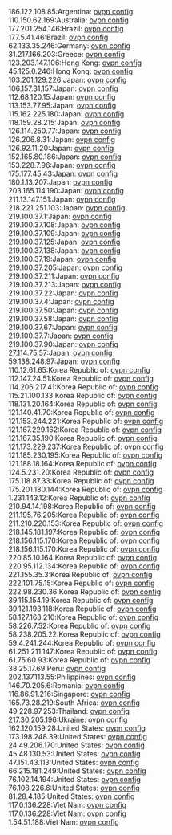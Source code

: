 186.122.108.85:Argentina: [ovpn config](vpn/186_122_108_85.ovpn)  
110.150.62.169:Australia: [ovpn config](vpn/110_150_62_169.ovpn)  
177.201.254.146:Brazil: [ovpn config](vpn/177_201_254_146.ovpn)  
177.5.41.46:Brazil: [ovpn config](vpn/177_5_41_46.ovpn)  
62.133.35.246:Germany: [ovpn config](vpn/62_133_35_246.ovpn)  
31.217.166.203:Greece: [ovpn config](vpn/31_217_166_203.ovpn)  
123.203.147.106:Hong Kong: [ovpn config](vpn/123_203_147_106.ovpn)  
45.125.0.246:Hong Kong: [ovpn config](vpn/45_125_0_246.ovpn)  
103.201.129.226:Japan: [ovpn config](vpn/103_201_129_226.ovpn)  
106.157.31.157:Japan: [ovpn config](vpn/106_157_31_157.ovpn)  
112.68.120.15:Japan: [ovpn config](vpn/112_68_120_15.ovpn)  
113.153.77.95:Japan: [ovpn config](vpn/113_153_77_95.ovpn)  
115.162.225.180:Japan: [ovpn config](vpn/115_162_225_180.ovpn)  
118.159.28.215:Japan: [ovpn config](vpn/118_159_28_215.ovpn)  
126.114.250.77:Japan: [ovpn config](vpn/126_114_250_77.ovpn)  
126.206.8.31:Japan: [ovpn config](vpn/126_206_8_31.ovpn)  
126.92.11.20:Japan: [ovpn config](vpn/126_92_11_20.ovpn)  
152.165.80.186:Japan: [ovpn config](vpn/152_165_80_186.ovpn)  
153.228.7.96:Japan: [ovpn config](vpn/153_228_7_96.ovpn)  
175.177.45.43:Japan: [ovpn config](vpn/175_177_45_43.ovpn)  
180.1.13.207:Japan: [ovpn config](vpn/180_1_13_207.ovpn)  
203.165.114.190:Japan: [ovpn config](vpn/203_165_114_190.ovpn)  
211.13.147.151:Japan: [ovpn config](vpn/211_13_147_151.ovpn)  
218.221.251.103:Japan: [ovpn config](vpn/218_221_251_103.ovpn)  
219.100.37.1:Japan: [ovpn config](vpn/219_100_37_1.ovpn)  
219.100.37.108:Japan: [ovpn config](vpn/219_100_37_108.ovpn)  
219.100.37.109:Japan: [ovpn config](vpn/219_100_37_109.ovpn)  
219.100.37.125:Japan: [ovpn config](vpn/219_100_37_125.ovpn)  
219.100.37.138:Japan: [ovpn config](vpn/219_100_37_138.ovpn)  
219.100.37.19:Japan: [ovpn config](vpn/219_100_37_19.ovpn)  
219.100.37.205:Japan: [ovpn config](vpn/219_100_37_205.ovpn)  
219.100.37.211:Japan: [ovpn config](vpn/219_100_37_211.ovpn)  
219.100.37.213:Japan: [ovpn config](vpn/219_100_37_213.ovpn)  
219.100.37.22:Japan: [ovpn config](vpn/219_100_37_22.ovpn)  
219.100.37.4:Japan: [ovpn config](vpn/219_100_37_4.ovpn)  
219.100.37.50:Japan: [ovpn config](vpn/219_100_37_50.ovpn)  
219.100.37.58:Japan: [ovpn config](vpn/219_100_37_58.ovpn)  
219.100.37.67:Japan: [ovpn config](vpn/219_100_37_67.ovpn)  
219.100.37.7:Japan: [ovpn config](vpn/219_100_37_7.ovpn)  
219.100.37.90:Japan: [ovpn config](vpn/219_100_37_90.ovpn)  
27.114.75.57:Japan: [ovpn config](vpn/27_114_75_57.ovpn)  
59.138.248.97:Japan: [ovpn config](vpn/59_138_248_97.ovpn)  
110.12.61.65:Korea Republic of: [ovpn config](vpn/110_12_61_65.ovpn)  
112.147.24.51:Korea Republic of: [ovpn config](vpn/112_147_24_51.ovpn)  
114.206.217.41:Korea Republic of: [ovpn config](vpn/114_206_217_41.ovpn)  
115.21.100.133:Korea Republic of: [ovpn config](vpn/115_21_100_133.ovpn)  
118.131.20.164:Korea Republic of: [ovpn config](vpn/118_131_20_164.ovpn)  
121.140.41.70:Korea Republic of: [ovpn config](vpn/121_140_41_70.ovpn)  
121.153.244.221:Korea Republic of: [ovpn config](vpn/121_153_244_221.ovpn)  
121.167.229.162:Korea Republic of: [ovpn config](vpn/121_167_229_162.ovpn)  
121.167.35.190:Korea Republic of: [ovpn config](vpn/121_167_35_190.ovpn)  
121.173.229.237:Korea Republic of: [ovpn config](vpn/121_173_229_237.ovpn)  
121.185.230.195:Korea Republic of: [ovpn config](vpn/121_185_230_195.ovpn)  
121.188.18.164:Korea Republic of: [ovpn config](vpn/121_188_18_164.ovpn)  
124.5.231.20:Korea Republic of: [ovpn config](vpn/124_5_231_20.ovpn)  
175.118.87.33:Korea Republic of: [ovpn config](vpn/175_118_87_33.ovpn)  
175.201.180.144:Korea Republic of: [ovpn config](vpn/175_201_180_144.ovpn)  
1.231.143.12:Korea Republic of: [ovpn config](vpn/1_231_143_12.ovpn)  
210.94.14.198:Korea Republic of: [ovpn config](vpn/210_94_14_198.ovpn)  
211.195.76.205:Korea Republic of: [ovpn config](vpn/211_195_76_205.ovpn)  
211.210.220.153:Korea Republic of: [ovpn config](vpn/211_210_220_153.ovpn)  
218.145.181.197:Korea Republic of: [ovpn config](vpn/218_145_181_197.ovpn)  
218.156.115.170:Korea Republic of: [ovpn config](vpn/218_156_115_170.ovpn)  
218.156.115.170:Korea Republic of: [ovpn config](vpn/218_156_115_170.ovpn)  
220.85.10.164:Korea Republic of: [ovpn config](vpn/220_85_10_164.ovpn)  
220.95.112.134:Korea Republic of: [ovpn config](vpn/220_95_112_134.ovpn)  
221.155.35.3:Korea Republic of: [ovpn config](vpn/221_155_35_3.ovpn)  
222.101.75.15:Korea Republic of: [ovpn config](vpn/222_101_75_15.ovpn)  
222.98.230.36:Korea Republic of: [ovpn config](vpn/222_98_230_36.ovpn)  
39.115.154.19:Korea Republic of: [ovpn config](vpn/39_115_154_19.ovpn)  
39.121.193.118:Korea Republic of: [ovpn config](vpn/39_121_193_118.ovpn)  
58.127.163.210:Korea Republic of: [ovpn config](vpn/58_127_163_210.ovpn)  
58.226.7.52:Korea Republic of: [ovpn config](vpn/58_226_7_52.ovpn)  
58.238.205.22:Korea Republic of: [ovpn config](vpn/58_238_205_22.ovpn)  
59.4.241.244:Korea Republic of: [ovpn config](vpn/59_4_241_244.ovpn)  
61.251.211.147:Korea Republic of: [ovpn config](vpn/61_251_211_147.ovpn)  
61.75.60.93:Korea Republic of: [ovpn config](vpn/61_75_60_93.ovpn)  
38.25.17.69:Peru: [ovpn config](vpn/38_25_17_69.ovpn)  
202.137.113.55:Philippines: [ovpn config](vpn/202_137_113_55.ovpn)  
146.70.205.6:Romania: [ovpn config](vpn/146_70_205_6.ovpn)  
116.86.91.216:Singapore: [ovpn config](vpn/116_86_91_216.ovpn)  
165.73.28.219:South Africa: [ovpn config](vpn/165_73_28_219.ovpn)  
49.228.97.253:Thailand: [ovpn config](vpn/49_228_97_253.ovpn)  
217.30.205.196:Ukraine: [ovpn config](vpn/217_30_205_196.ovpn)  
162.120.159.28:United States: [ovpn config](vpn/162_120_159_28.ovpn)  
173.198.248.39:United States: [ovpn config](vpn/173_198_248_39.ovpn)  
24.49.206.170:United States: [ovpn config](vpn/24_49_206_170.ovpn)  
45.48.130.53:United States: [ovpn config](vpn/45_48_130_53.ovpn)  
47.151.43.113:United States: [ovpn config](vpn/47_151_43_113.ovpn)  
66.215.181.249:United States: [ovpn config](vpn/66_215_181_249.ovpn)  
76.102.14.194:United States: [ovpn config](vpn/76_102_14_194.ovpn)  
76.108.226.6:United States: [ovpn config](vpn/76_108_226_6.ovpn)  
81.28.4.185:United States: [ovpn config](vpn/81_28_4_185.ovpn)  
117.0.136.228:Viet Nam: [ovpn config](vpn/117_0_136_228.ovpn)  
117.0.136.228:Viet Nam: [ovpn config](vpn/117_0_136_228.ovpn)  
1.54.51.188:Viet Nam: [ovpn config](vpn/1_54_51_188.ovpn)  
